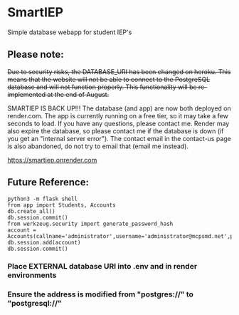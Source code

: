 # SmartIEP
Simple database webapp for student IEP's

## Please note:
~~Due to security risks, the DATABASE_URI has been changed on heroku. This means that the website will not be able to connect to the PostgreSQL database and will not function properly. This functionality will be re-implemented at the end of August.~~

SMARTIEP IS BACK UP!!! The database (and app) are now both deployed on render.com. The app is currently running on a free tier, so it may take a few seconds to load. If you have any questions, please contact me. Render may also expire the database, so please contact me if the database is down (if you get an "internal server error"). The contact email in the contact-us page is also abandoned, do not try to email that (email me instead).

https://smartiep.onrender.com

## Future Reference:
```
python3 -m flask shell
from app import Students, Accounts
db.create_all()
db.session.commit()
from werkzeug.security import generate_password_hash
account = Accounts(callname='administrator',username='administrator@mcpsmd.net',password=generate_password_hash('pword'))
db.session.add(account)
db.session.commit()
```

### Place EXTERNAL database URI into .env and in render environments
### Ensure the address is modified from "postgres://" to "postgresql://"
